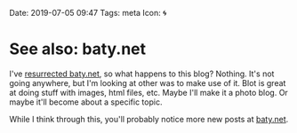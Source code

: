 Date: 2019-07-05 09:47
Tags: meta
Icon: 🌀

# See also: baty.net

I've [resurrected baty.net](https://www.baty.net/2019/resurrecting-baty.net-for-now/), so what happens to this blog? Nothing. It's not going anywhere, but I'm looking at other was to make use of it. Blot is great at doing stuff with images, html files, etc. Maybe I'll make it a photo blog. Or maybe it'll become about a specific topic.

While I think through this, you'll probably notice more new posts at [baty.net](https://www.baty.net).

